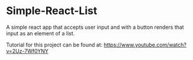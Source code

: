 # Simple-React-List

A simple react app that accepts user input and with a button renders that input as an element of a list.

Tutorial for this project can be found at: https://www.youtube.com/watch?v=2Uz-7Wf0YNY
